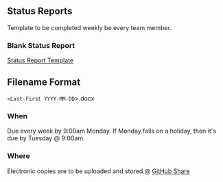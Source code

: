## Status Reports
Template to be completed weekly be every team member.


### Blank Status Report
[Status Report Template](StatusTemplate.docx)

## Filename Format
`<Last-First YYYY-MM-DD`>.docx

### When
Due every week by 9:00am Monday.  If Monday falls on a holiday, then it's due by Tuesday @ 9:00am.

### Where
Electronic copies are to be uploaded and stored @ [GitHub Share](https://github.com/sbm-it/WebTeam/tree/master/status)

